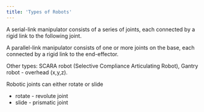 ```yaml
---
title: 'Types of Robots'
---
```


A serial-link manipulator consists of a series of joints, each connected by a rigid link to the following joint.

A parallel-link manipulator consists of one or more joints on the base, each connected by a rigid link to the end-effector.

Other types: SCARA robot (Selective Compliance Articulating Robot), Gantry robot - overhead (x,y,z).

Robotic joints can either rotate or slide

+ rotate - revolute joint
+ slide - prismatic joint
